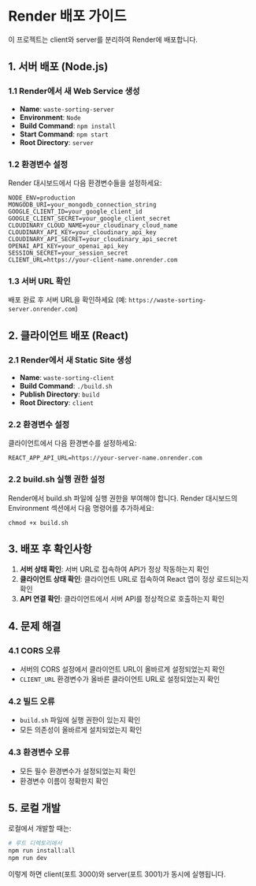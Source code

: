 # Render 배포 가이드

이 프로젝트는 client와 server를 분리하여 Render에 배포합니다.

## 1. 서버 배포 (Node.js)

### 1.1 Render에서 새 Web Service 생성
- **Name**: `waste-sorting-server`
- **Environment**: `Node`
- **Build Command**: `npm install`
- **Start Command**: `npm start`
- **Root Directory**: `server`

### 1.2 환경변수 설정
Render 대시보드에서 다음 환경변수들을 설정하세요:

```
NODE_ENV=production
MONGODB_URI=your_mongodb_connection_string
GOOGLE_CLIENT_ID=your_google_client_id
GOOGLE_CLIENT_SECRET=your_google_client_secret
CLOUDINARY_CLOUD_NAME=your_cloudinary_cloud_name
CLOUDINARY_API_KEY=your_cloudinary_api_key
CLOUDINARY_API_SECRET=your_cloudinary_api_secret
OPENAI_API_KEY=your_openai_api_key
SESSION_SECRET=your_session_secret
CLIENT_URL=https://your-client-name.onrender.com
```

### 1.3 서버 URL 확인
배포 완료 후 서버 URL을 확인하세요 (예: `https://waste-sorting-server.onrender.com`)

## 2. 클라이언트 배포 (React)

### 2.1 Render에서 새 Static Site 생성
- **Name**: `waste-sorting-client`
- **Build Command**: `./build.sh`
- **Publish Directory**: `build`
- **Root Directory**: `client`

### 2.2 환경변수 설정
클라이언트에서 다음 환경변수를 설정하세요:

```
REACT_APP_API_URL=https://your-server-name.onrender.com
```

### 2.2 build.sh 실행 권한 설정
Render에서 build.sh 파일에 실행 권한을 부여해야 합니다. 
Render 대시보드의 Environment 섹션에서 다음 명령어를 추가하세요:

```
chmod +x build.sh
```

## 3. 배포 후 확인사항

1. **서버 상태 확인**: 서버 URL로 접속하여 API가 정상 작동하는지 확인
2. **클라이언트 상태 확인**: 클라이언트 URL로 접속하여 React 앱이 정상 로드되는지 확인
3. **API 연결 확인**: 클라이언트에서 서버 API를 정상적으로 호출하는지 확인

## 4. 문제 해결

### 4.1 CORS 오류
- 서버의 CORS 설정에서 클라이언트 URL이 올바르게 설정되었는지 확인
- `CLIENT_URL` 환경변수가 올바른 클라이언트 URL로 설정되었는지 확인

### 4.2 빌드 오류
- `build.sh` 파일에 실행 권한이 있는지 확인
- 모든 의존성이 올바르게 설치되었는지 확인

### 4.3 환경변수 오류
- 모든 필수 환경변수가 설정되었는지 확인
- 환경변수 이름이 정확한지 확인

## 5. 로컬 개발

로컬에서 개발할 때는:

```bash
# 루트 디렉토리에서
npm run install:all
npm run dev
```

이렇게 하면 client(포트 3000)와 server(포트 3001)가 동시에 실행됩니다. 